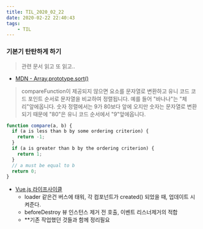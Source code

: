 ```yaml
---
title: TIL_2020_02_22
date: 2020-02-22 22:40:43
tags:
    - TIL
---
```


### 기본기 탄탄하게 하기
> 관련 문서 읽고 또 읽고..
 
- [MDN - Array.prototype.sort()](https://developer.mozilla.org/ko/docs/Web/JavaScript/Reference/Global_Objects/Array/sort)
>compareFunction이 제공되지 않으면 요소를 문자열로 변환하고 유니 코드 코드 포인트 순서로 문자열을 비교하여 정렬됩니다. 예를 들어 "바나나"는 "체리"앞에옵니다. 숫자 정렬에서는 9가 80보다 앞에 오지만 숫자는 문자열로 변환되기 때문에 "80"은 유니 코드 순서에서 "9"앞에옵니다.

```javascript
function compare(a, b) {
  if (a is less than b by some ordering criterion) {
    return -1;
  }
  if (a is greater than b by the ordering criterion) {
    return 1;
  }
  // a must be equal to b
  return 0;
}
```

- [Vue.js 라이프사이클](https://medium.com/witinweb/vue-js-%EB%9D%BC%EC%9D%B4%ED%94%84%EC%82%AC%EC%9D%B4%ED%81%B4-%EC%9D%B4%ED%95%B4%ED%95%98%EA%B8%B0-7780cdd97dd4)
    - loader 같은건 버스에 태워, 각 컴포넌트가 created() 되었을 때, 업데이트 시켜준다.
    - beforeDestroy 뷰 인스턴스 제거 전 호출, 이벤트 리스너제거의 적합
    - **기존 작업했던 것들과 함께 정리필요
